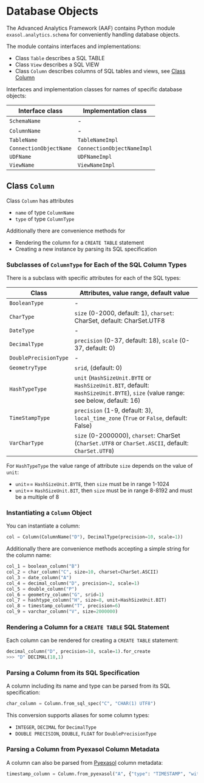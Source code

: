 # Database Objects

The Advanced Analytics Framework (AAF) contains Python module `exasol.analytics.schema` for conveniently handling database objects.

The module contains interfaces and implementations:

* Class `Table` describes a SQL TABLE
* Class `View` describes a SQL VIEW
* Class `Column` describes columns of SQL tables and views, see [Class Column](#class-column)

Interfaces and implementation classes for names of specific database objects:

| Interface class        | Implementation class       |
|------------------------|----------------------------|
| `SchemaName`           | -                          |
| `ColumnName`           | -                          |
| `TableName`            | `TableNameImpl`            |
| `ConnectionObjectName` | `ConnectionObjectNameImpl` |
| `UDFName`              | `UDFNameImpl`              |
| `ViewName`             | `ViewNameImpl`             |

## Class `Column`

Class `Column` has attributes
* `name` of type `ColumnName`
* `type` of type `ColumnType`

Additionally there are convenience methods for
* Rendering the column for a `CREATE TABLE` statement
* Creating a new instance by parsing its SQL specification

### Subclasses of `ColumnType` for Each of the SQL Column Types

There is a subclass with specific attributes for each of the SQL types:

| Class                 | Attributes, value range, default value |
|-----------------------|------------------------------------------------------------------------|
| `BooleanType`         | -                                                                      |
| `CharType`            | `size` (0-2000, default: 1), `charset`: CharSet, default: CharSet.UTF8 |
| `DateType`            | -                                                                      |
| `DecimalType`         | `precision` (0-37, default: 18), `scale` (0-37, default: 0)            |
| `DoublePrecisionType` | -                                                                      |
| `GeometryType`        | `srid`, (default: 0)                                                   |
| `HashTypeType`        | `unit` (`HashSizeUnit.BYTE` or `HashSizeUnit.BIT`, default: `HashSizeUnit.BYTE`), `size` (value range: see below, default: 16) |
| `TimeStampType`       | `precision` (1-9, default: 3), `local_time_zone` (`True` or `False`, default: False)      |
| `VarCharType`         | `size` (0-2000000), `charset`: CharSet (`CharSet.UTF8` or `CharSet.ASCII`, default: `CharSet.UTF8`) |

For `HashTypeType` the value range of attribute `size` depends on the
value of `unit`:
* `unit`== `HashSizeUnit.BYTE`, then `size` must be in range 1-1024
* `unit`== `HashSizeUnit.BIT`, then `size` must be in range 8-8192 and must be a multiple of 8

### Instantiating a `Column` Object

You can instantiate a column:

```python
col = Column(ColumnName("D"), DecimalType(precision=10, scale=1))
```

Additionally there are convenience methods accepting a simple string for the column name:

```python
col_1 = boolean_column("B")
col_2 = char_column("C", size=10, charset=CharSet.ASCII)
col_3 = date_column("A")
col_4 = decimal_column("D", precision=2, scale=1)
col_5 = double_column("P")
col_6 = geometry_column("G", srid=1)
col_7 = hashtype_column("H", size=8, unit=HashSizeUnit.BIT)
col_8 = timestamp_column("T", precision=6)
col_9 = varchar_column("V", size=2000000)
```

### Rendering a Column for a `CREATE TABLE` SQL Statement

Each column can be rendered for creating a `CREATE TABLE` statement:
```python
decimal_column("D", precision=10, scale=1).for_create
>>> "D" DECIMAL(18,1)
```

### Parsing a Column from its SQL Specification

A column including its name and type can be parsed from its SQL specification:

```python
char_column = Column.from_sql_spec("C", "CHAR(1) UTF8")
```

This conversion supports aliases for some column types:
* `INTEGER`, `DECIMAL` for `DecimalType`
* `DOUBLE PRECISION`, `DOUBLE`, `FLOAT` for `DoublePrecisionType`

### Parsing a Column from Pyexasol Column Metadata

A column can also be parsed from [Pyexasol](https://github.com/exasol/pyexasol) column metadata:

```python
timestamp_column = Column.from_pyexasol("A", {"type": "TIMESTAMP", "withLocalTimeZone": True})
```
